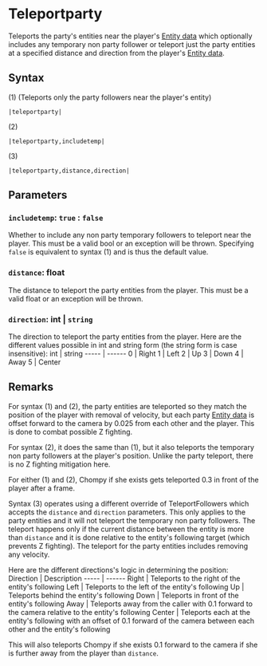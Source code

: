 # Teleportparty

Teleports the party's entities near the player's [Entity data](../../../TextAsset%20Data/Entity%20data.md) which optionally includes any temporary non party follower or teleport just the party entities at a specified distance and direction from the player's [Entity data](../../../TextAsset%20Data/Entity%20data.md).

## Syntax

(1) (Teleports only the party followers near the player's entity)

````
|teleportparty|
````

(2)

````
|teleportparty,includetemp|
````

(3)

````
|teleportparty,distance,direction|
````

## Parameters

### `includetemp`: `true` : `false`

Whether to include any non party temporary followers to teleport near the player. This must be a valid bool or an exception will be thrown. Specifying `false` is equivalent to syntax (1) and is thus the default value.

### `distance`: float

The distance to teleport the party entities from the player. This must be a valid float or an exception will be thrown.

### `direction`: int | `string`

The direction to teleport the party entities from the player. Here are the different values possible in int and string form (the string form is case insensitive):
int | string
----- | ------
0 | Right
1 | Left
2 | Up
3 | Down
4 | Away
5 | Center

## Remarks

For syntax (1) and (2), the party entities are teleported so they match the position of the player with removal of velocity, but each party [Entity data](../../../TextAsset%20Data/Entity%20data.md) is offset forward to the camera by 0.025 from each other and the player. This is done to combat possible Z fighting.

For syntax (2), it does the same than (1), but it also teleports the temporary non party followers at the player's position. Unlike the party teleport, there is no Z fighting mitigation here. 

For either (1) and (2), Chompy if she exists gets teleported 0.3 in front of the player after a frame.

Syntax (3) operates using a different override of TeleportFollowers which accepts the `distance` and `direction` parameters. This only applies to the party entities and it will not teleport the temporary non party followers. The teleport happens only if the current distance between the entity is more than `distance` and it is done relative to the entity's following target (which prevents Z fighting). The teleport for the party entities includes removing any velocity.

Here are the different directions's logic in determining the position:
Direction | Description
----- | ------
Right | Teleports to the right of the entity's following
Left | Teleports to the left of the entity's following
Up | Teleports behind the entity's following
Down | Teleports in front of the entity's following
Away | Teleports away from the caller with 0.1 forward to the camera relative to the entity's following
Center | Teleports each at the entity's following with an offset of 0.1 forward of the camera between each other and the entity's following

This will also teleports Chompy if she exists 0.1 forward to the camera if she is further away from the player than `distance`.

